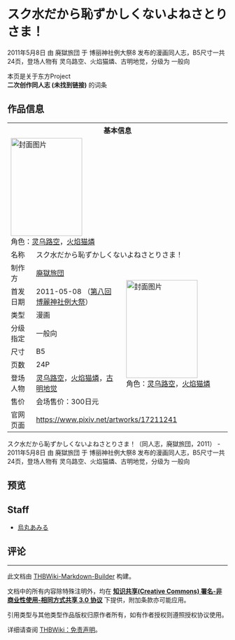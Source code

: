 # スク水だから恥ずかしくないよねさとりさま！

<!-- source html: G:\repos\THBWiki-Markdown-Builder\THBWikiMarkdown\Temp\main\3\35\ns0%3A%E3%82%B9%E3%82%AF%E6%B0%B4%E3%81%A0%E3%81%8B%E3%82%89%E6%81%A5%E3%81%9A%E3%81%8B%E3%81%97%E3%81%8F%E3%81%AA%E3%81%84%E3%82%88%E3%81%AD%E3%81%95%E3%81%A8%E3%82%8A%E3%81%95%E3%81%BE%EF%BC%81.html -->

2011年5月8日 由 廃獄旅団 于 博丽神社例大祭8 发布的漫画同人志，B5尺寸一共24页，登场人物有 灵乌路空、火焰猫燐、古明地觉，分级为 一般向

本页是关于东方Project  
 **二次创作同人志 (未找到链接)** 的词条

## 作品信息

<table><tbody><tr><th colspan="3">基本信息</th></tr><tr><td class="cover-artwork-mobile" colspan="2"><a href="./文件-スク水だから恥ずかしくないよねさとりさま！封面.jpg.md" class="image" title="封面图片"><img alt="封面图片" src="https://upload.thwiki.cc/thumb/e/ed/%E3%82%B9%E3%82%AF%E6%B0%B4%E3%81%A0%E3%81%8B%E3%82%89%E6%81%A5%E3%81%9A%E3%81%8B%E3%81%97%E3%81%8F%E3%81%AA%E3%81%84%E3%82%88%E3%81%AD%E3%81%95%E3%81%A8%E3%82%8A%E3%81%95%E3%81%BE%EF%BC%81%E5%B0%81%E9%9D%A2.jpg/163px-%E3%82%B9%E3%82%AF%E6%B0%B4%E3%81%A0%E3%81%8B%E3%82%89%E6%81%A5%E3%81%9A%E3%81%8B%E3%81%97%E3%81%8F%E3%81%AA%E3%81%84%E3%82%88%E3%81%AD%E3%81%95%E3%81%A8%E3%82%8A%E3%81%95%E3%81%BE%EF%BC%81%E5%B0%81%E9%9D%A2.jpg" decoding="async" loading="lazy" width="163" height="224" srcset="https://upload.thwiki.cc/thumb/e/ed/%E3%82%B9%E3%82%AF%E6%B0%B4%E3%81%A0%E3%81%8B%E3%82%89%E6%81%A5%E3%81%9A%E3%81%8B%E3%81%97%E3%81%8F%E3%81%AA%E3%81%84%E3%82%88%E3%81%AD%E3%81%95%E3%81%A8%E3%82%8A%E3%81%95%E3%81%BE%EF%BC%81%E5%B0%81%E9%9D%A2.jpg/245px-%E3%82%B9%E3%82%AF%E6%B0%B4%E3%81%A0%E3%81%8B%E3%82%89%E6%81%A5%E3%81%9A%E3%81%8B%E3%81%97%E3%81%8F%E3%81%AA%E3%81%84%E3%82%88%E3%81%AD%E3%81%95%E3%81%A8%E3%82%8A%E3%81%95%E3%81%BE%EF%BC%81%E5%B0%81%E9%9D%A2.jpg 1.5x, https://upload.thwiki.cc/thumb/e/ed/%E3%82%B9%E3%82%AF%E6%B0%B4%E3%81%A0%E3%81%8B%E3%82%89%E6%81%A5%E3%81%9A%E3%81%8B%E3%81%97%E3%81%8F%E3%81%AA%E3%81%84%E3%82%88%E3%81%AD%E3%81%95%E3%81%A8%E3%82%8A%E3%81%95%E3%81%BE%EF%BC%81%E5%B0%81%E9%9D%A2.jpg/326px-%E3%82%B9%E3%82%AF%E6%B0%B4%E3%81%A0%E3%81%8B%E3%82%89%E6%81%A5%E3%81%9A%E3%81%8B%E3%81%97%E3%81%8F%E3%81%AA%E3%81%84%E3%82%88%E3%81%AD%E3%81%95%E3%81%A8%E3%82%8A%E3%81%95%E3%81%BE%EF%BC%81%E5%B0%81%E9%9D%A2.jpg 2x" data-file-width="596" data-file-height="818"></a><div class="cover-char">角色：<a href="./灵乌路空.md" title="灵乌路空">灵乌路空</a>，<a href="./火焰猫燐.md" title="火焰猫燐">火焰猫燐</a></div></td>
</tr><tr><td class="label">名称</td><td colspan="2"> スク水だから恥ずかしくないよねさとりさま！ </td></tr><tr><td class="label">制作方</td><td><a href="./廃獄旅団.md" title="廃獄旅団">廃獄旅団</a></td><td class="cover-artwork" rowspan="8" style="min-width:224px;"><a href="./文件-スク水だから恥ずかしくないよねさとりさま！封面.jpg.md" class="image" title="封面图片"><img alt="封面图片" src="https://upload.thwiki.cc/thumb/e/ed/%E3%82%B9%E3%82%AF%E6%B0%B4%E3%81%A0%E3%81%8B%E3%82%89%E6%81%A5%E3%81%9A%E3%81%8B%E3%81%97%E3%81%8F%E3%81%AA%E3%81%84%E3%82%88%E3%81%AD%E3%81%95%E3%81%A8%E3%82%8A%E3%81%95%E3%81%BE%EF%BC%81%E5%B0%81%E9%9D%A2.jpg/163px-%E3%82%B9%E3%82%AF%E6%B0%B4%E3%81%A0%E3%81%8B%E3%82%89%E6%81%A5%E3%81%9A%E3%81%8B%E3%81%97%E3%81%8F%E3%81%AA%E3%81%84%E3%82%88%E3%81%AD%E3%81%95%E3%81%A8%E3%82%8A%E3%81%95%E3%81%BE%EF%BC%81%E5%B0%81%E9%9D%A2.jpg" decoding="async" loading="lazy" width="163" height="224" srcset="https://upload.thwiki.cc/thumb/e/ed/%E3%82%B9%E3%82%AF%E6%B0%B4%E3%81%A0%E3%81%8B%E3%82%89%E6%81%A5%E3%81%9A%E3%81%8B%E3%81%97%E3%81%8F%E3%81%AA%E3%81%84%E3%82%88%E3%81%AD%E3%81%95%E3%81%A8%E3%82%8A%E3%81%95%E3%81%BE%EF%BC%81%E5%B0%81%E9%9D%A2.jpg/245px-%E3%82%B9%E3%82%AF%E6%B0%B4%E3%81%A0%E3%81%8B%E3%82%89%E6%81%A5%E3%81%9A%E3%81%8B%E3%81%97%E3%81%8F%E3%81%AA%E3%81%84%E3%82%88%E3%81%AD%E3%81%95%E3%81%A8%E3%82%8A%E3%81%95%E3%81%BE%EF%BC%81%E5%B0%81%E9%9D%A2.jpg 1.5x, https://upload.thwiki.cc/thumb/e/ed/%E3%82%B9%E3%82%AF%E6%B0%B4%E3%81%A0%E3%81%8B%E3%82%89%E6%81%A5%E3%81%9A%E3%81%8B%E3%81%97%E3%81%8F%E3%81%AA%E3%81%84%E3%82%88%E3%81%AD%E3%81%95%E3%81%A8%E3%82%8A%E3%81%95%E3%81%BE%EF%BC%81%E5%B0%81%E9%9D%A2.jpg/326px-%E3%82%B9%E3%82%AF%E6%B0%B4%E3%81%A0%E3%81%8B%E3%82%89%E6%81%A5%E3%81%9A%E3%81%8B%E3%81%97%E3%81%8F%E3%81%AA%E3%81%84%E3%82%88%E3%81%AD%E3%81%95%E3%81%A8%E3%82%8A%E3%81%95%E3%81%BE%EF%BC%81%E5%B0%81%E9%9D%A2.jpg 2x" data-file-width="596" data-file-height="818"></a><div class="cover-char">角色：<a href="./灵乌路空.md" title="灵乌路空">灵乌路空</a>，<a href="./火焰猫燐.md" title="火焰猫燐">火焰猫燐</a></div></td>
</tr><tr><td class="label">首发日期</td><td>2011-05-08&#160;（<a href="/展会作品列表?e=%E5%8D%9A%E4%B8%BD%E7%A5%9E%E7%A4%BE%E4%BE%8B%E5%A4%A7%E7%A5%AD%238">第八回 博麗神社例大祭</a>）</td></tr><tr><td class="label">类型</td><td>漫画</td></tr><tr><td class="label">分级指定</td><td>一般向</td></tr><tr><td class="label">尺寸</td><td>B5</td></tr><tr><td class="label">页数</td><td>24P</td></tr><tr><td class="label">登场人物</td><td><a href="./灵乌路空.md" title="灵乌路空">灵乌路空</a>，<a href="./火焰猫燐.md" title="火焰猫燐">火焰猫燐</a>，<a href="./古明地觉.md" title="古明地觉">古明地觉</a></td></tr><tr><td class="label">售价</td><td>会场售价：300日元</td></tr>
<tr><td class="label">官网页面</td><td colspan="2"><a rel="nofollow" class="external free" href="https://www.pixiv.net/artworks/17211241">https://www.pixiv.net/artworks/17211241</a></td></tr></tbody></table>

スク水だから恥ずかしくないよねさとりさま！（同人志，廃獄旅団，2011） - 2011年5月8日 由 廃獄旅団 于 博丽神社例大祭8 发布的漫画同人志，B5尺寸一共24页，登场人物有 灵乌路空、火焰猫燐、古明地觉，分级为 一般向

## 预览

## Staff
- [烏丸あみる](./烏丸あみる.md)


## 评论




---

此文档由 [THBWiki-Markdown-Builder](https://github.com/Delsin-Yu/THBWiki-Markdown-Builder) 构建。

文档中的所有内容除特殊注明外，均在 [**知识共享(Creative Commons) 署名-非商业性使用-相同方式共享 3.0 协议**](https://creativecommons.org/licenses/by-sa/3.0/deed.zh-hans) 下提供，附加条款亦可能应用。

引用类型与其他类型作品版权归原作者所有，如有作者授权则遵照授权协议使用。

详细请查阅 [THBWiki：免责声明](https://thbwiki.cc/THBWiki:%E5%85%8D%E8%B4%A3%E5%A3%B0%E6%98%8E)。


